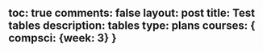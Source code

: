 toc: true
comments: false
layout: post
title: Test tables
description: tables
type: plans
courses: { compsci: {week: 3} }
---

